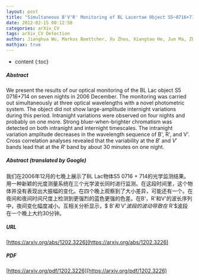 ```yaml
---
layout: post
title: "Simultaneous B'V'R' Monitoring of BL Lacertae Object S5~0716+714 and Detection of Inter-Band Time Delay"
date: 2012-02-15 08:12:58
categories: arXiv_CV
tags: arXiv_CV Detection
author: Jianghua Wu, Markus Boettcher, Xu Zhou, Xiangtao He, Jun Ma, Zhaoji Jiang
mathjax: true
---
```


* content
{:toc}

##### Abstract
We present the results of our optical monitoring of the BL Lac object S5 0716+714 on seven nights in 2006 December. The monitoring was carried out simultaneously at three optical wavelengths with a novel photometric system. The object did not show large-amplitude internight variations during this period. Intranight variations were observed on four nights and probably on one more. Strong bluer-when-brighter chromatism was detected on both intranight and internight timescales. The intranight variation amplitude decreases in the wavelength sequence of B', R', and V'. Cross correlation analyses revealed that the variability at the $B'$ and $V'$ bands lead that at the $R'$ band by about 30 minutes on one night.

##### Abstract (translated by Google)
我们在2006年12月的七晚上展示了BL Lac物体S5 0716 + 714的光学监测结果。用一种新颖的光度测量系统在三个光学波长同时进行监测。在这段时间里，这个物体并没有表现出大振幅的变化。在四个晚上观察到了大小差异，可能还有一个。在夜间和夜间时间尺度上检测到更强烈的蓝色更强的色差。在B'，R'和V'的波长序列中，夜间变化幅度减小。互相关分析显示，$ B'$和$ V'$波段的波动导致在$ R'$波段在一个晚上大约30分钟。

##### URL
[https://arxiv.org/abs/1202.3226](https://arxiv.org/abs/1202.3226)

##### PDF
[https://arxiv.org/pdf/1202.3226](https://arxiv.org/pdf/1202.3226)

